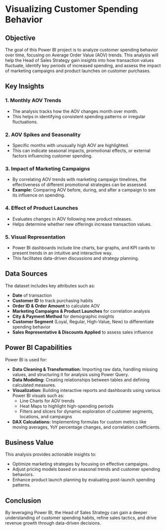 # Visualizing Customer Spending Behavior

## Objective
The goal of this Power BI project is to analyze customer spending behavior over time, focusing on Average Order Value (AOV) trends. This analysis will help the Head of Sales Strategy gain insights into how transaction values fluctuate, identify key periods of increased spending, and assess the impact of marketing campaigns and product launches on customer purchases.

## Key Insights
### 1. Monthly AOV Trends
- The analysis tracks how the AOV changes month over month.
- This helps in identifying consistent spending patterns or irregular fluctuations.

### 2. AOV Spikes and Seasonality
- Specific months with unusually high AOV are highlighted.
- This can indicate seasonal impacts, promotional effects, or external factors influencing customer spending.

### 3. Impact of Marketing Campaigns
- By correlating AOV trends with marketing campaign timelines, the effectiveness of different promotional strategies can be assessed.
- **Example:** Comparing AOV before, during, and after a campaign to see its influence on spending.

### 4. Effect of Product Launches
- Evaluates changes in AOV following new product releases.
- Helps determine whether new offerings increase transaction values.

### 5. Visual Representation
- Power BI dashboards include line charts, bar graphs, and KPI cards to present trends in an intuitive and interactive way.
- This facilitates data-driven discussions and strategy planning.

## Data Sources
The dataset includes key attributes such as:
- **Date** of transaction
- **Customer ID** to track purchasing habits
- **Order ID & Order Amount** to calculate AOV
- **Marketing Campaigns & Product Launches** for correlation analysis
- **City & Payment Method** for demographic insights
- **Customer Segment** (Loyal, Regular, High-Value, New) to differentiate spending behavior
- **Sales Representative & Discounts Applied** to assess sales influence

## Power BI Capabilities
Power BI is used for:
- **Data Cleaning & Transformation:** Importing raw data, handling missing values, and structuring it for analysis using Power Query.
- **Data Modeling:** Creating relationships between tables and defining calculated measures.
- **Visualization:** Building interactive reports and dashboards using various Power BI visuals such as:
  - Line Charts for AOV trends
  - Heat Maps to highlight high-spending periods
  - Filters and slicers for dynamic exploration of customer segments, locations, and campaigns
- **DAX Calculations:** Implementing formulas for custom metrics like moving averages, YoY percentage changes, and correlation coefficients.

## Business Value
This analysis provides actionable insights to:
- Optimize marketing strategies by focusing on effective campaigns.
- Adjust pricing models based on seasonal trends and customer spending behaviors.
- Enhance product launch planning by evaluating post-launch spending patterns.

## Conclusion
By leveraging Power BI, the Head of Sales Strategy can gain a deeper understanding of customer spending habits, refine sales tactics, and drive revenue growth through data-driven decisions.

